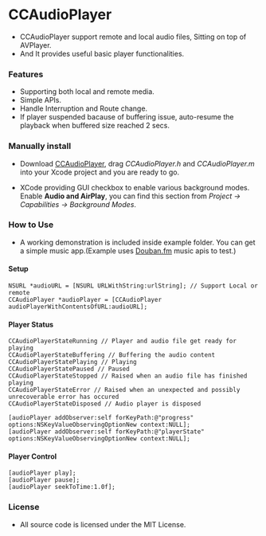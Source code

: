 CCAudioPlayer
=============

* CCAudioPlayer support remote and local audio files, Sitting on top of AVPlayer.
* And It provides useful basic player functionalities.

### Features

* Supporting both local and remote media.
* Simple APIs.
* Handle Interruption and Route change.
* If player suspended bacause of buffering issue, auto-resume the playback when buffered size reached 2 secs.

### Manually install

* Download [CCAudioPlayer](https://github.com/yechunjun/CCAudioPlayer.git), drag _CCAudioPlayer.h_ and _CCAudioPlayer.m_ into your Xcode project and you are ready to go.

* XCode providing GUI checkbox to enable various background modes. Enable **Audio and AirPlay**, you can find this section from _Project -> Capabilities -> Background Modes_.

### How to Use

* A working demonstration is included inside example folder. You can get a simple music app.(Example uses [Douban.fm](http://www.douban.com) music apis to test.)

#### Setup
    NSURL *audioURL = [NSURL URLWithString:urlString]; // Support Local or remote
    CCAudioPlayer *audioPlayer = [CCAudioPlayer audioPlayerWithContentsOfURL:audioURL];

#### Player Status

    CCAudioPlayerStateRunning // Player and audio file get ready for playing
    CCAudioPlayerStateBuffering // Buffering the audio content
    CCAudioPlayerStatePlaying // Playing
    CCAudioPlayerStatePaused // Paused
    CCAudioPlayerStateStopped // Raised when an audio file has finished playing
    CCAudioPlayerStateError // Raised when an unexpected and possibly unrecoverable error has occured
    CCAudioPlayerStateDisposed // Audio player is disposed

    [audioPlayer addObserver:self forKeyPath:@"progress" options:NSKeyValueObservingOptionNew context:NULL];
    [audioPlayer addObserver:self forKeyPath:@"playerState" options:NSKeyValueObservingOptionNew context:NULL];

#### Player Control
    [audioPlayer play];
    [audioPlayer pause];
    [audioPlayer seekToTime:1.0f];
    
### License
* All source code is licensed under the MIT License.
